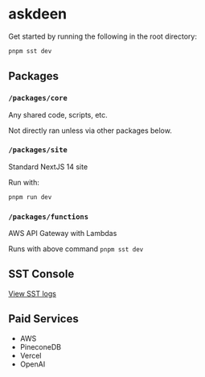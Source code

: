 # askdeen

Get started by running the following in the root directory:

```bash
pnpm sst dev
```

## Packages

### `/packages/core`

Any shared code, scripts, etc.

Not directly ran unless via other packages below.

### `/packages/site`

Standard NextJS 14 site

Run with:

```bash
pnpm run dev
```

### `/packages/functions`

AWS API Gateway with Lambdas

Runs with above command `pnpm sst dev`

## SST Console

[View SST logs](https://console.sst.dev/canogadigital-dev)

## Paid Services

- AWS
- PineconeDB
- Vercel
- OpenAI
